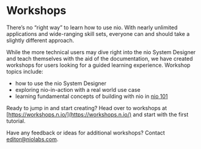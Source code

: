 # Workshops

There’s no “right way” to learn how to use nio. With nearly unlimited applications and wide-ranging skill sets, everyone can and should take a slightly different approach.  

While the more technical users may dive right into the nio System Designer and teach themselves with the aid of the documentation, we have created workshops for users looking for a guided learning experience. Workshop topics include:  
 - how to use the nio System Designer
 - exploring nio-in-action with a real world use case
 - learning fundamental concepts of building with nio in [nio 101](https://workshops.n.io/nio-101/)

Ready to jump in and start creating? Head over to workshops at [https://workshops.n.io/](https://workshops.n.io/) and start with the first tutorial.

Have any feedback or ideas for additional workshops? Contact <editor@niolabs.com>.

